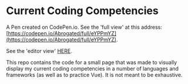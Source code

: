 # Current Coding Competencies

A Pen created on CodePen.io. See the 'full view' at this address: [https://codepen.io/Abrogated/full/eYPPmYZ](https://codepen.io/Abrogated/full/eYPPmYZ).

See the 'editor view' [HERE](https://codepen.io/Abrogated/pen/eYPPmYZ).

This repo contains the code for a small page that was made to visually display my current coding competencies in a number of languages and frameworks (as well as to practice Vue). It is not meant to be exhaustive.
